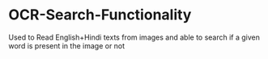 # OCR-Search-Functionality
Used to Read English+Hindi texts from images and able to search if a given word is present in the image or not
